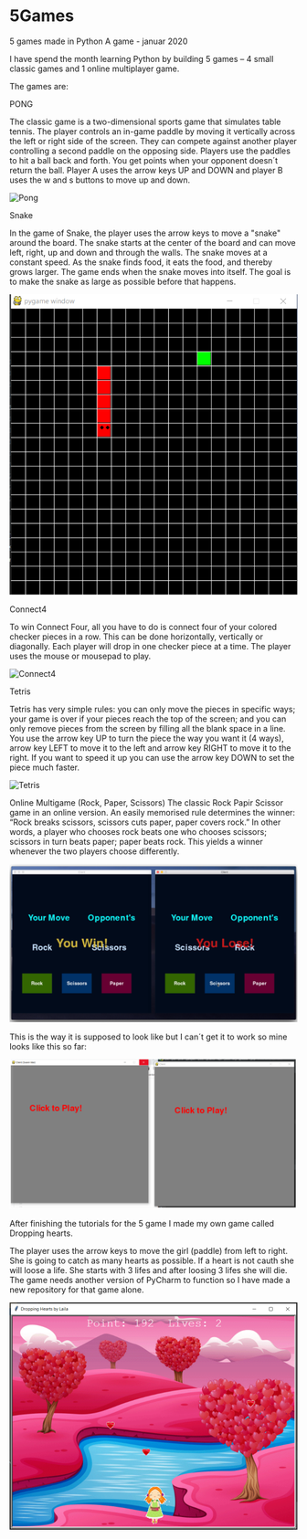 # 5Games
5 games made in Python A game - januar 2020

I have spend the month learning Python by building 5 games – 4 small classic games and 1 online multiplayer game.

The games are:

PONG

The classic game is a two-dimensional sports game that simulates table tennis. The player controls an in-game paddle by moving it vertically across the left or right side of the screen. They can compete against another player controlling a second paddle on the opposing side. Players use the paddles to hit a ball back and forth. You get points when your opponent doesn´t return the ball. Player A uses the arrow keys UP and DOWN and player B uses the w and s buttons to move up and down.



![Pong](https://github.com/laan71/5Games/blob/master/Pong%20sk%C3%A6rmbillede.png?raw=true)

Snake

In the game of Snake, the player uses the arrow keys to move a "snake" around the board. The snake starts at the center of the board and can move left, right, up and down and through the walls. The snake moves at a constant speed. As the snake finds food, it eats the food, and thereby grows larger. The game ends when the snake moves into itself. The goal is to make the snake as large as possible before that happens.



![Snake](https://github.com/laan71/5Games/blob/master/Snake.png?raw=true)

Connect4 

To win Connect Four, all you have to do is connect four of your colored checker pieces in a row. This can be done horizontally, vertically or diagonally. Each player will drop in one checker piece at a time. The player uses the mouse or mousepad to play.



![Connect4](https://github.com/laan71/5Games/blob/master/4%20in%20a%20row%20sk%C3%A6rmbillede.png?raw=true)

Tetris 

Tetris has very simple rules: you can only move the pieces in specific ways; your game is over if your pieces reach the top of the screen; and you can only remove pieces from the screen by filling all the blank space in a line. You use the arrow key UP to turn the piece the way you want it (4 ways), arrow key LEFT to move it to the left and arrow key RIGHT to move it to the right. If you want to speed it up you can use the arrow key DOWN to set the piece much faster.



![Tetris](https://github.com/laan71/5Games/blob/master/Tetris%20sk%C3%A6rmbillede.png?raw=true)

Online Multigame (Rock, Paper, Scissors) The classic Rock Papir Scissor game in an online version. An easily memorised rule determines the winner: “Rock breaks scissors, scissors cuts paper, paper covers rock.” In other words, a player who chooses rock beats one who chooses scissors; scissors in turn beats paper; paper beats rock. This yields a winner whenever the two players choose differently.



![Rock Paper Scissor](https://github.com/laan71/5Games/blob/master/onlinemultiplayer%20game.png?raw=true)

This is the way it is supposed to look like but I can´t get it to work so mine looks like this so far:



![Rock Paper Scissor](https://github.com/laan71/5Games/blob/master/Online%20multiplayer%20game.png?raw=true)

After finishing the tutorials for the 5 game I made my own game called Dropping hearts.

The player uses the arrow keys to move the girl (paddle) from left to right. She is going to catch as many hearts as possible. If a heart is not cauth she will loose a life. She starts with 3 lifes and after loosing 3 lifes she will die. The game needs another version of PyCharm to function so I have made a new repository for that game alone.



![Dropping Hearts](https://github.com/laan71/5Games/blob/master/Dropping%20Hearts%20by%20Laila.png?raw=true)

